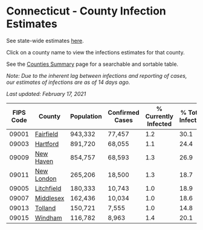 # Connecticut - County Infection Estimates

See state-wide estimates [here](/infections/us-ct).

Click on a county name to view the infections estimates for that county.

See the [Counties Summary](/infections/summary-counties) page for a searchable and sortable table.

*Note: Due to the inherent lag between infections and reporting of cases, our estimates of infections are as of 14 days ago.*

*Last updated: February 17, 2021*

|   FIPS Code |                   County |   Population |   Confirmed Cases |   % Currently Infected |   % Total Infected |
|-------------|--------------------------|--------------|-------------------|------------------------|--------------------|
|       09001 |   [Fairfield](fairfield) |      943,332 |            77,457 |                    1.2 |               30.1 |
|       09003 |     [Hartford](hartford) |      891,720 |            68,055 |                    1.1 |               24.4 |
|       09009 |   [New Haven](new-haven) |      854,757 |            68,593 |                    1.3 |               26.9 |
|       09011 | [New London](new-london) |      265,206 |            18,500 |                    1.3 |               18.7 |
|       09005 | [Litchfield](litchfield) |      180,333 |            10,743 |                    1.0 |               18.9 |
|       09007 |   [Middlesex](middlesex) |      162,436 |            10,034 |                    1.0 |               18.6 |
|       09013 |       [Tolland](tolland) |      150,721 |             7,555 |                    1.0 |               14.8 |
|       09015 |       [Windham](windham) |      116,782 |             8,963 |                    1.4 |               20.1 |